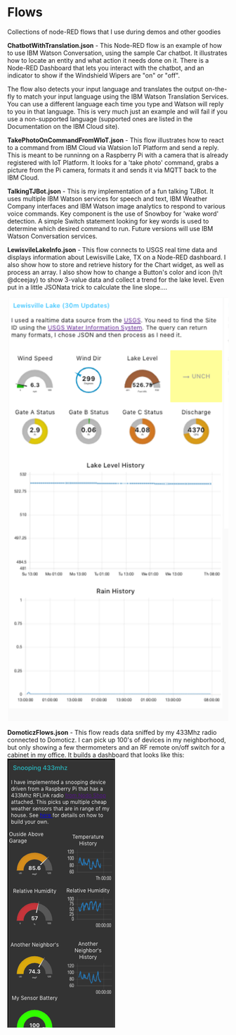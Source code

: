 # Flows
Collections of node-RED flows that I use during demos and other goodies
<p>
<b>ChatbotWithTranslation.json</b> - This Node-RED flow is an example of how to use IBM Watson Conversation, using the sample Car chatbot. It illustrates how to locate an entity and what action it needs done on it. There is a Node-RED Dashboard that lets you interact with the chatbot, and an indicator to show if the Windshield Wipers are "on" or "off". 
</p>
<p>
The flow also detects your input language and translates the output on-the-fly to match your input language using the IBM Watson Translation Services. You can use a different language each time you type and Watson will reply to you in that language. This is very much just an example and will fail if you use a non-supported language (supported ones are listed in the Documentation on the IBM Cloud site).
</p>
<p> 
<b>TakePhotoOnCommandFromWIoT.json</b> - This flow illustrates how to react to a command from IBM Cloud via Watsion IoT Platform and send a reply. This is meant to be runninng on a Raspberry Pi with a camera that is already registered with IoT Platform. It looks for a 'take photo' command, grabs a picture from the Pi camera, formats it and sends it via MQTT back to the IBM Cloud. 
</p>
<p>
<b>TalkingTJBot.json</b> - This is my implementation of a fun talking TJBot. It uses multiple IBM Watson services for speech and text, IBM Weather Company interfaces and IBM Watson image analytics to respond to various voice commands. Key component is the use of Snowboy for 'wake word' detection. A simple Switch statement looking for key words is used to determine which desired command to run. Future versions will use IBM Watson Conversation services. 
</p>
<p>
  <b>LewisvileLakeInfo.json</b> - This flow connects to USGS real time data and displays information about Lewisville Lake, TX on a Node-RED dashboard. I also show how to store and retrieve history for the Chart widget, as well as process an array. I also show how to change a Button's color and icon (h/t @dceejay) to show 3-value data and collect a trend for the lake level. Even put in a little JSONata trick to calculate the line slope.... 
  </p>
<img src=LakeDash.png>  
<p>
  <b>DomoticzFlows.json</b> - This flow reads data sniffed by my 433Mhz radio connected to Domoticz. I can pick up 100's of devices in my neighborhood, but only showing a few thermometers and an RF remote on/off switch for a cabinet in my office. It builds a dashboard that looks like this: 
  <img src=DomoticzDashboard.png>
  </p>
  
